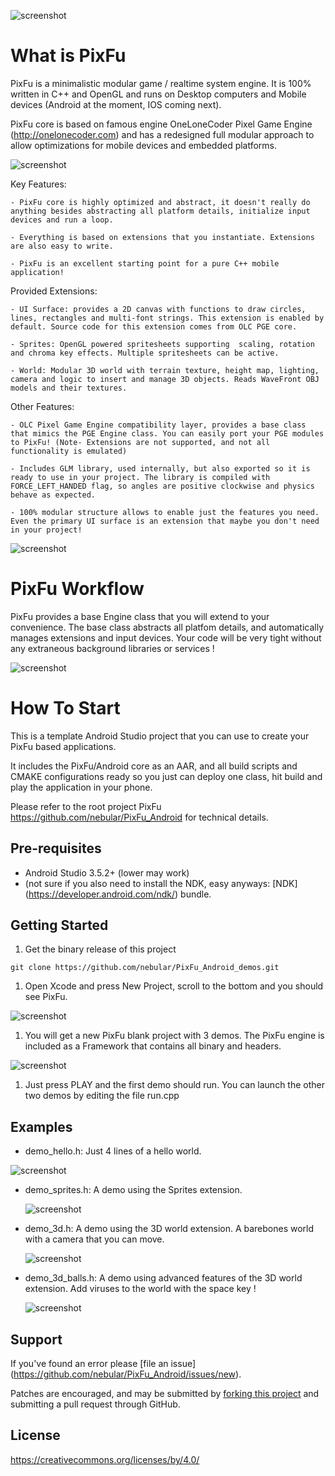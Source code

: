 ![screenshot](doc/np3.png)

What is PixFu
=============

PixFu is a minimalistic modular game / realtime system engine. It is 100% written in C++ and OpenGL and runs on Desktop computers and Mobile devices (Android at the moment, IOS coming next).

PixFu core is based on famous engine OneLoneCoder Pixel Game Engine (http://onelonecoder.com) and has a redesigned full modular approach to allow optimizations for mobile devices and embedded platforms.

![screenshot](doc/page2.png)

 Key Features:
 
    - PixFu core is highly optimized and abstract, it doesn't really do anything besides abstracting all platform details, initialize input devices and run a loop.
    
    - Everything is based on extensions that you instantiate. Extensions are also easy to write. 
    
    - PixFu is an excellent starting point for a pure C++ mobile application!
    

 Provided Extensions:

    - UI Surface: provides a 2D canvas with functions to draw circles, lines, rectangles and multi-font strings. This extension is enabled by default. Source code for this extension comes from OLC PGE core. 
    
    - Sprites: OpenGL powered spritesheets supporting  scaling, rotation and chroma key effects. Multiple spritesheets can be active.

    - World: Modular 3D world with terrain texture, height map, lighting, camera and logic to insert and manage 3D objects. Reads WaveFront OBJ models and their textures.
    

Other Features:

    - OLC Pixel Game Engine compatibility layer, provides a base class that mimics the PGE Engine class. You can easily port your PGE modules to PixFu! (Note- Extensions are not supported, and not all functionality is emulated)

    - Includes GLM library, used internally, but also exported so it is ready to use in your project. The library is compiled with FORCE_LEFT_HANDED flag, so angles are positive clockwise and physics behave as expected.
    
    - 100% modular structure allows to enable just the features you need. Even the primary UI surface is an extension that maybe you don't need in your project!


![screenshot](doc/page1.png)

PixFu Workflow
=============

PixFu provides a base Engine class that you will extend to your convenience. The base class abstracts all platfom details, and automatically manages extensions and input devices. 
Your code will be very tight without any extraneous background libraries or services !

![screenshot](doc/page3.png)


How To Start
=============

This is a template Android Studio project that you can use to create your PixFu based applications.

It includes the PixFu/Android core as an AAR, and all build scripts and CMAKE configurations ready so you just can deploy one class, hit build and play the application in your phone.

Please refer to the root project PixFu https://github.com/nebular/PixFu_Android for technical details.

Pre-requisites
--------------

- Android Studio 3.5.2+ (lower may work)
- (not sure if you also need to install the NDK, easy anyways:  [NDK] (https://developer.android.com/ndk/) bundle.

Getting Started
---------------
1. Get the binary release of this project
 
`git clone https://github.com/nebular/PixFu_Android_demos.git
`
1. Open Xcode and press New Project, scroll to the bottom and you should see PixFu.

![screenshot](doc/np1.png)

1. You will get a new PixFu blank project with 3 demos. The PixFu engine is included as a Framework that contains all binary and headers.

![screenshot](doc/np2.png)

1. Just press PLAY and the first demo should run. You can launch the other two demos by editing the file run.cpp


Examples
--------------------------------------

- demo_hello.h: Just 4 lines of a hello world.

![screenshot](doc/np3.png)
 
- demo_sprites.h: A demo using the Sprites extension.

  ![screenshot](doc/np4.png)

    
- demo_3d.h: A demo using the 3D world extension. A barebones world with a camera that you can move.

  ![screenshot](doc/np5.png)

    
- demo_3d_balls.h: A demo using advanced features of the 3D world extension. Add viruses to the world with the space key ! 

  ![screenshot](doc/np6.png)


Support
-------
If you've found an error please [file an issue] (https://github.com/nebular/PixFu_Android/issues/new).

Patches are encouraged, and may be submitted by [forking this project](https://github.com/nebular/PixFu_Android/fork) and submitting a pull request through GitHub.

License
-------

https://creativecommons.org/licenses/by/4.0/

